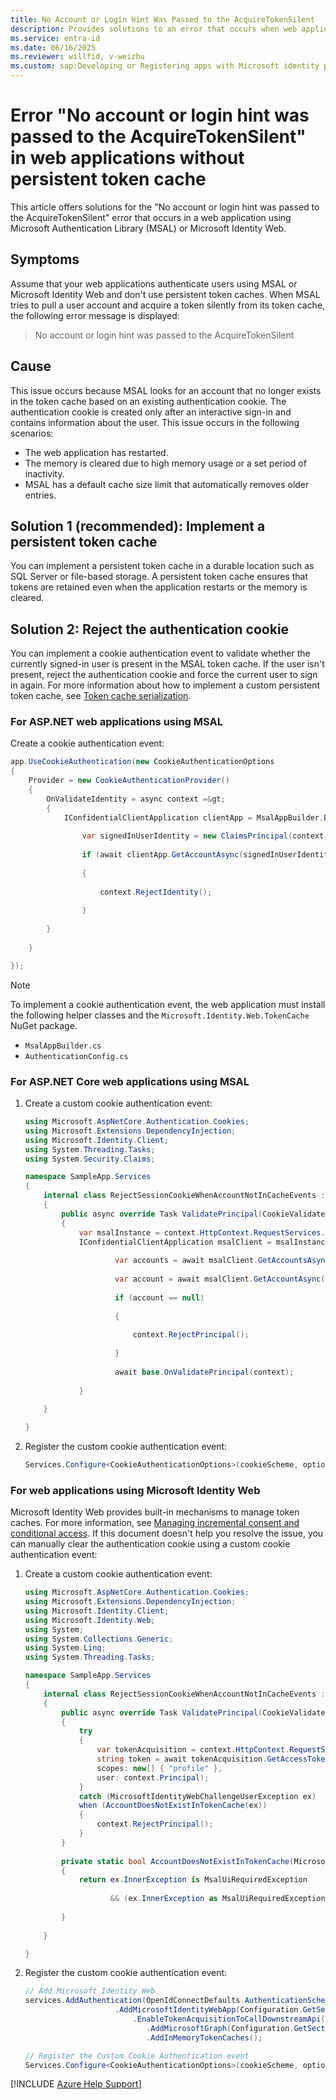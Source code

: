 ```yaml
---
title: No Account or Login Hint Was Passed to the AcquireTokenSilent
description: Provides solutions to an error that occurs when web applications using Microsoft Authentication Library (MSAL) or Microsoft Identity Web acquire a token silently.
ms.service: entra-id
ms.date: 06/16/2025
ms.reviewer: willfid, v-weizhu
ms.custom: sap:Developing or Registering apps with Microsoft identity platform
---
```

# Error "No account or login hint was passed to the AcquireTokenSilent" in web applications without persistent token cache

This article offers solutions for the "No account or login hint was passed to the AcquireTokenSilent" error that occurs in a web application using Microsoft Authentication Library (MSAL) or Microsoft Identity Web.

## Symptoms

Assume that your web applications authenticate users using MSAL or Microsoft Identity Web and don't use persistent token caches. When MSAL tries to pull a user account and acquire a token silently from its token cache, the following error message is displayed:

> No account or login hint was passed to the AcquireTokenSilent

## Cause

This issue occurs because MSAL looks for an account that no longer exists in the token cache based on an existing authentication cookie. The authentication cookie is created only after an interactive sign-in and contains information about the user. This issue occurs in the following scenarios:

- The web application has restarted.
- The memory is cleared due to high memory usage or a set period of inactivity.
- MSAL has a default cache size limit that automatically removes older entries.

## Solution 1 (recommended): Implement a persistent token cache

You can implement a persistent token cache in a durable location such as SQL Server or file-based storage. A persistent token cache ensures that tokens are retained even when the application restarts or the memory is cleared.

## Solution 2: Reject the authentication cookie

You can implement a cookie authentication event to validate whether the currently signed-in user is present in the MSAL token cache. If the user isn't present, reject the authentication cookie and force the current user to sign in again. For more information about how to implement a custom persistent token cache, see [Token cache serialization](/entra/msal/dotnet/how-to/token-cache-serialization).

### For ASP.NET web applications using MSAL

Create a cookie authentication event:

```csharp
app.UseCookieAuthentication(new CookieAuthenticationOptions
{
    Provider = new CookieAuthenticationProvider()
    {
        OnValidateIdentity = async context =&gt;
        {
            IConfidentialClientApplication clientApp = MsalAppBuilder.BuildConfidentialClientApplication();
        
                var signedInUserIdentity = new ClaimsPrincipal(context.Identity);
        
                if (await clientApp.GetAccountAsync(signedInUserIdentity.GetAccountId()) == null)
        
                {
        
                    context.RejectIdentity();
        
                }
    
        }
    
    }

});
```

> [!NOTE]
> To implement a cookie authentication event, the web application must install the following helper classes and the `Microsoft.Identity.Web.TokenCache` NuGet package.
>
> - `MsalAppBuilder.cs`
> - `AuthenticationConfig.cs`

### For ASP.NET Core web applications using MSAL

1. Create a custom cookie authentication event:

    ```csharp
    using Microsoft.AspNetCore.Authentication.Cookies;
    using Microsoft.Extensions.DependencyInjection;
    using Microsoft.Identity.Client;
    using System.Threading.Tasks;
    using System.Security.Claims;
    
    namespace SampleApp.Services
    {
        internal class RejectSessionCookieWhenAccountNotInCacheEvents : CookieAuthenticationEvents
        {
            public async override Task ValidatePrincipal(CookieValidatePrincipalContext context)
            {
                var msalInstance = context.HttpContext.RequestServices.GetRequiredService();
                IConfidentialClientApplication msalClient = msalInstance.GetClient();
                
                        var accounts = await msalClient.GetAccountsAsync();
                
                        var account = await msalClient.GetAccountAsync(accounts.FirstOrDefault());
                
                        if (account == null)
                
                        {
                
                            context.RejectPrincipal();
                
                        }
                
                        await base.OnValidatePrincipal(context);
                
                }
        
        }
    
    }
    ```

2. Register the custom cookie authentication event:

    ```csharp
    Services.Configure<CookieAuthenticationOptions>(cookieScheme, options=>options.Events=new RejectSessionCookieWhenAccountNotInCacheEvents());
    ```

### For web applications using Microsoft Identity Web

Microsoft Identity Web provides built-in mechanisms to manage token caches. For more information, see [Managing incremental consent and conditional access](https://github.com/AzureAD/microsoft-identity-web/wiki/Managing-incremental-consent-and-conditional-access). If this document doesn't help you resolve the issue, you can manually clear the authentication cookie using a custom cookie authentication event:

1. Create a custom cookie authentication event:

    ```csharp
    using Microsoft.AspNetCore.Authentication.Cookies;
    using Microsoft.Extensions.DependencyInjection;
    using Microsoft.Identity.Client;
    using Microsoft.Identity.Web;
    using System;
    using System.Collections.Generic;
    using System.Linq;
    using System.Threading.Tasks;
    
    namespace SampleApp.Services
    {
        internal class RejectSessionCookieWhenAccountNotInCacheEvents : CookieAuthenticationEvents
        {
            public async override Task ValidatePrincipal(CookieValidatePrincipalContext context)
            {
                try
                {
                    var tokenAcquisition = context.HttpContext.RequestServices.GetRequiredService();
                    string token = await tokenAcquisition.GetAccessTokenForUserAsync(
                    scopes: new[] { "profile" },
                    user: context.Principal);
                }
                catch (MicrosoftIdentityWebChallengeUserException ex)
                when (AccountDoesNotExistInTokenCache(ex))
                {
                    context.RejectPrincipal();
                }
            }
                
            private static bool AccountDoesNotExistInTokenCache(MicrosoftIdentityWebChallengeUserException ex)
            {
                return ex.InnerException is MsalUiRequiredException
        
                       && (ex.InnerException as MsalUiRequiredException).ErrorCode == "user\_null";
        
            }
        
        }
    
    }
    ```

2. Register the custom cookie authentication event:

    ```csharp
    // Add Microsoft Identity Web
    services.AddAuthentication(OpenIdConnectDefaults.AuthenticationScheme)
                        .AddMicrosoftIdentityWebApp(Configuration.GetSection("AzureAd"))
                            .EnableTokenAcquisitionToCallDownstreamApi(initialScopes)
                               .AddMicrosoftGraph(Configuration.GetSection("GraphBeta"))
                               .AddInMemoryTokenCaches();
    
    // Register the Custom Cookie Authentication event
    Services.Configure<CookieAuthenticationOptions>(cookieScheme, options=>options.Events=new RejectSessionCookieWhenAccountNotInCacheEvents());
    ```

[!INCLUDE [Azure Help Support](../../../includes/azure-help-support.md)]
